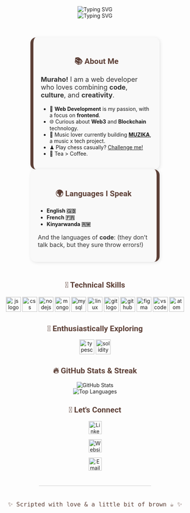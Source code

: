 <!-- Intro: Moving Text -->
<div align="center">
  <img src="https://readme-typing-svg.demolab.com?font=Roboto+mono&size=40&duration=3000&color=5D4037&center=true&vCenter=true&width=435&lines=Hey..+It's+Lyse%F0%9F%91%8B;I'm+a+Web+Dev" alt="Typing SVG"/>
</div>
<div align="center">
  <img src="https://readme-typing-svg.demolab.com?font=Fira+Code&duration=2500&pause=800&color=5D4037&center=true&vCenter=true&width=435&lines=Let's+build+interesting+things!+%F0%9F%8C%9F" alt="Typing SVG" />
</div>

<!-- About Me Section -->
<div style="display: flex; justify-content: center; flex-wrap: wrap; margin: 50px 0;">
  <div style="width: 45%; min-width: 300px; background-color: #f9f9f9; padding: 20px; border-radius: 15px; box-shadow: 2px 2px 10px rgba(0, 0, 0, 0.1); border-left: 8px solid #5D4037;">
    <h2 align="center" style="color: #5D4037; font-family: 'Roboto', sans-serif;">📚 About Me</h2>
    <p style="text-align: left; font-size: 18px; color: #333;">
      <strong>Muraho!</strong> I am a web developer who loves combining <strong>code</strong>, <strong>culture</strong>, and <strong>creativity</strong>.
    </p>
    <ul>
      <li>🧠 <strong>Web Development</strong> is my passion, with a focus on <strong>frontend</strong>.</li>
      <li>🌐 Curious about <strong>Web3</strong> and <strong>Blockchain</strong> technology.</li>
      <li>🎵 Music lover currently building <strong><a href="https://github.com/A-L-A/MUZIKA">MUZIKA</a></strong>, a music x tech project.</li>
      <li>♟ Play chess casually? <a href="https://www.chess.com/member/lyse-a" target="_blank">Challenge me!</a></li>
      <li>🍵 Tea > Coffee.</li>
    </ul>
  </div>

  <div style="width: 45%; min-width: 300px; background-color: #f9f9f9; padding: 20px; border-radius: 15px; box-shadow: 2px 2px 10px rgba(0, 0, 0, 0.1); border-right: 8px solid #5D4037;">
    <h2 align="center" style="color: #5D4037; font-family: 'Roboto', sans-serif;">🌍 Languages I Speak</h2>
    <ul>
      <li><strong>English 🇬🇧</strong></li>
      <li><strong>French 🇫🇷</strong></li>
      <li><strong>Kinyarwanda 🇷🇼</strong></li>
    </ul>
    <p style="font-size: 16px; color: #333;">And the languages of <strong>code</strong>: (they don’t talk back, but they sure throw errors!)</p>
  </div>
</div>

<!-- Technical Skills -->
<h2 align="center" style="color: #5D4037; font-family: 'Roboto', sans-serif;">🧰 Technical Skills</h2>
<div align="center" style="margin-top: 20px;">
  <img src="https://cdn.jsdelivr.net/gh/devicons/devicon/icons/javascript/javascript-original.svg" height="40" alt="js logo"/>
  <img src="https://cdn.jsdelivr.net/gh/devicons/devicon/icons/css3/css3-original.svg" height="40" alt="css logo"/>
  <img src="https://cdn.jsdelivr.net/gh/devicons/devicon/icons/nodejs/nodejs-original.svg" height="40" alt="nodejs logo"/>
  <img src="https://cdn.jsdelivr.net/gh/devicons/devicon/icons/mongodb/mongodb-original.svg" height="40" alt="mongodb logo"/>
  <img src="https://cdn.jsdelivr.net/gh/devicons/devicon/icons/mysql/mysql-original.svg" height="40" alt="mysql logo"/>
  <img src="https://cdn.jsdelivr.net/gh/devicons/devicon/icons/linux/linux-original.svg" height="40" alt="linux logo"/>
  <img src="https://cdn.jsdelivr.net/gh/devicons/devicon/icons/git/git-original.svg" height="40" alt="git logo"/>
  <img src="https://cdn.jsdelivr.net/gh/devicons/devicon/icons/github/github-original.svg" height="40" alt="github logo"/>
  <img src="https://cdn.jsdelivr.net/gh/devicons/devicon/icons/figma/figma-original.svg" height="40" alt="figma logo"/>
  <img src="https://cdn.jsdelivr.net/gh/devicons/devicon/icons/vscode/vscode-original.svg" height="40" alt="vscode logo"/>
  <img src="https://cdn.jsdelivr.net/gh/devicons/devicon/icons/atom/atom-original.svg" height="40" alt="atom logo"/>
</div>

<!-- Exploring -->
<h2 align="center" style="color: #5D4037; font-family: 'Roboto', sans-serif;">🌱 Enthusiastically Exploring</h2>
<div align="center" style="margin-top: 10px;">
  <img src="https://cdn.jsdelivr.net/gh/devicons/devicon/icons/typescript/typescript-original.svg" height="40" alt="typescript logo"/>
  <img src="https://upload.wikimedia.org/wikipedia/commons/9/98/Solidity_logo.svg" height="40" alt="solidity logo"/>
</div>

<!-- GitHub Stats -->
<h2 align="center" style="color: #5D4037; font-family: 'Roboto', sans-serif;">🔥 GitHub Stats & Streak</h2>
<div align="center" style="margin-top: 10px;">
  <img src="https://github-readme-stats.vercel.app/api?username=A-L-A&show_icons=true&theme=radical&count_private=true&title_color=E3DBCC&text_color=E3DBCC&icon_color=E3DBCC" alt="GitHub Stats"/>
</div>
<div align="center">
  <img src="https://github-readme-stats.vercel.app/api/top-langs/?username=A-L-A&layout=compact&theme=radical&title_color=E3DBCC&text_color=E3DBCC" alt="Top Languages"/>
</div>


<!-- Let's Connect -->
<h2 align="center" style="color: #5D4037; font-family: 'Roboto', sans-serif;">💌 Let's Connect</h2>
<p align="center">
  <a href="https://www.linkedin.com/in/lyseaneze/" target="_blank" rel="noopener noreferrer">
    <img src="https://cdn.jsdelivr.net/gh/devicons/devicon/icons/linkedin/linkedin-original.svg" height="35" alt="LinkedIn"/>
  </a>
</p>
<p align="center">
  <a href="https://anezelyse.com/" target="_blank" rel="noopener noreferrer">
    <img src="https://img.icons8.com/ios-filled/40/5D4037/domain.png" height="35" alt="Website"/>
  </a>
</p>
<p align="center">
  <a href="mailto:lyseaaneze@gmail.com" target="_blank" rel="noopener noreferrer">
    <img src="https://img.icons8.com/ios-filled/40/5D4037/gmail-new.png" height="35" alt="Email"/>
  </a>
</p>

<!-- Footer -->
<hr style="border: none; height: 1px; background-color: #ccc; width: 60%; margin: 40px auto;" />
<p align="center" style="color: #5D4037; font-family: 'Roboto Mono', monospace; font-size: 16px;">
  ✨ Scripted with love & a little bit of brown ☕ ✨
</p>
